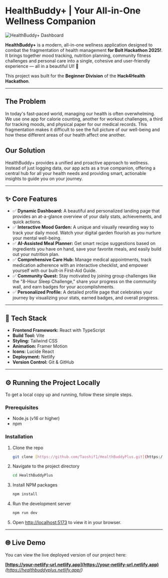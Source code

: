 # HealthBuddy+ | Your All-in-One Wellness Companion

![HealthBuddy+ Dashboard](https://images.pexels.com/photos/7937363/pexels-photo-7937363.jpeg?auto=compress&cs=tinysrgb&w=1260&h=750&dpr=1)

**HealthBuddy+** is a modern, all-in-one wellness application designed to combat the fragmentation of health management **for Bolt Hackathon 2025!**. It brings together mood tracking, nutrition planning, community fitness challenges and personal care into a single, cohesive and user-friendly experience  — all in a beautiful UI! 🌟

This project was built for the **Beginner Division** of the **Hack4Health Hackathon**.

---

## The Problem

In today's fast-paced world, managing our health is often overwhelming. We use one app for calorie counting, another for workout challenges, a third for tracking moods, and physical paper for our medical records. This fragmentation makes it difficult to see the full picture of our well-being and how these different areas of our health affect one another.

## Our Solution

HealthBuddy+ provides a unified and proactive approach to wellness. Instead of just logging data, our app acts as a true companion, offering a central hub for all your health needs and providing smart, actionable insights to guide you on your journey.

---

## ✨ Core Features

* ✅ **Dynamic Dashboard:** A beautiful and personalized landing page that provides an at-a-glance overview of your daily stats, achievements, and quick actions.
* ✅ **Interactive Mood Garden:** A unique and visually rewarding way to track your daily mood. Watch your digital garden flourish as you nurture your mental well-being.
* ✅ **AI-Assisted Meal Planner:** Get smart recipe suggestions based on ingredients you have on hand, save your favorite meals, and easily build out your nutrition plan.
* ✅ **Comprehensive Care Hub:** Manage medical appointments, track medication adherence with an interactive checklist, and empower yourself with our built-in First-Aid Guide.
* ✅ **Community Quest:** Stay motivated by joining group challenges like the "8-Hour Sleep Challenge," share your progress on the community wall, and earn badges for your accomplishments.
* ✅ **Personalized Profile:** A detailed profile page that celebrates your journey by visualizing your stats, earned badges, and overall progress.

---

## 🚀 Tech Stack

* **Frontend Framework:** React with TypeScript
* **Build Tool:** Vite
* **Styling:** Tailwind CSS
* **Animation:** Framer Motion
* **Icons:** Lucide React
* **Deployment:** Netlify
* **Version Control:** Git & GitHub

---

## ⚙️ Running the Project Locally

To get a local copy up and running, follow these simple steps.

### Prerequisites

* Node.js (v16 or higher)
* npm

### Installation

1.  Clone the repo
    ```sh
    git clone [https://github.com/Taoshif1/HealthBuddyPlus.git](https://github.com/Taoshif1/HealthBuddyPlus.git)
    ```
2.  Navigate to the project directory
    ```sh
    cd HealthBuddyPlus
    ```
3.  Install NPM packages
    ```sh
    npm install
    ```
4.  Run the development server
    ```sh
    npm run dev
    ```
5.  Open [http://localhost:5173](http://localhost:5173) to view it in your browser.

---

## 🌐 Live Demo

You can view the live deployed version of our project here:

**[https://your-netlify-url.netlify.app](https://your-netlify-url.netlify.app)** *(https://healthbuddyplus.netlify.app/)*
